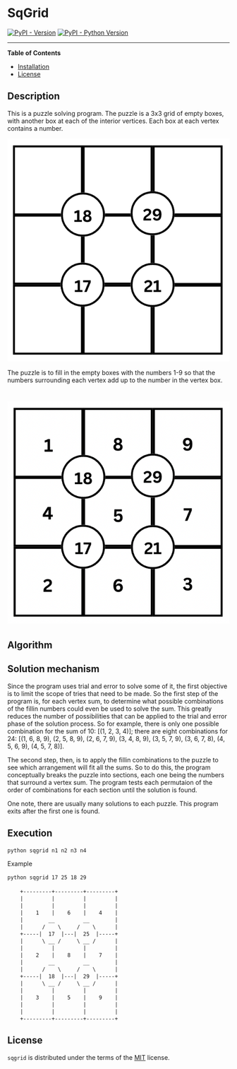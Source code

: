 # SqGrid

[![PyPI - Version](https://img.shields.io/pypi/v/sqgrid.svg)](https://pypi.org/project/sqgrid)
[![PyPI - Python Version](https://img.shields.io/pypi/pyversions/sqgrid.svg)](https://pypi.org/project/sqgrid)

-----

**Table of Contents**

- [Installation](#installation)
- [License](#license)

## Description

This is a puzzle solving program. The puzzle is a 3x3 grid of empty boxes, with another box at each of the interior vertices. Each box at each vertex contains a number.

![Sums puzzle](images/puzzle_sums.png)

The puzzle is to fill in the empty boxes with the numbers 1-9 so that the numbers surrounding each vertex add up to the number in the vertex box.

![Sums puzzle solved](images/puzzle_sums_solved.png)
=======
## Algorithm

## Solution mechanism

Since the program uses trial and error to solve some of it, the first objective is to limit the scope of tries that need to be made. So the first step of the program is, for each vertex sum, to determine what possible combinations of the fillin numbers could even be used to solve the sum. This greatly reduces the number of possibilities that can be applied to the trial and error phase of the solution process. So for example, there is only one possible combination for the sum of 10: [(1, 2, 3, 4)]; there are eight combinations for 24: [(1, 6, 8, 9), (2, 5, 8, 9), (2, 6, 7, 9), (3, 4, 8, 9), (3, 5, 7, 9), (3, 6, 7, 8), (4, 5, 6, 9), (4, 5, 7, 8)].

The second step, then, is to apply the fillin combinations to the puzzle to see which arrangement will fit all the sums. So to do this, the program conceptually breaks the puzzle into sections, each one being the numbers that surround a vertex sum. The program tests each permutaion of the order of combinations for each section until the solution is found.

One note, there are usually many solutions to each puzzle. This program exits after the first one is found.

## Execution

```console
python sqgrid n1 n2 n3 n4
```

Example
```console
python sqgrid 17 25 18 29

    +---------+---------+---------+
    |         |         |         |
    |         |         |         |
    |    1    |    6    |    4    |
    |        __         __        |
    |      /    \     /    \      |
    +-----|  17  |---|  25  |-----+
    |      \ __ /     \ __ /      |
    |         |         |         |
    |    2    |    8    |    7    |
    |        __         __        |
    |      /    \     /    \      |
    +-----|  18  |---|  29  |-----+
    |      \ __ /     \ __ /      |
    |         |         |         |
    |    3    |    5    |    9    |
    |         |         |         |
    |         |         |         |
    +---------+---------+---------+

```

## License

`sqgrid` is distributed under the terms of the [MIT](https://spdx.org/licenses/MIT.html) license.
